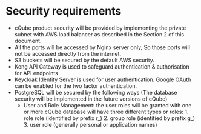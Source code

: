 # Security requirements



* cQube product security will be provided by implementing the private subnet with AWS load balancer as described in the Section 2 of this document.    
* All the ports will be accessed by Nginx server only, So those ports will not be accessed directly from the internet.    
* S3 buckets will be secured by the default AWS security.    
* Kong API Gateway is used to safeguard authentication & authorisation for API endpoints
* Keycloak Identity Server is used for user authentication. Google OAuth can  be enabled for the two factor authentication.
* PostgreSQL will be secured by the following ways \(The database security will be implemented in the future versions of cQube\)
  * User and Role Management: the user roles will be granted with one or more cQube database will have three different types or roles: 1. role role \(identified by prefix r_\) 2. group role \(identified by prefix g_\) 3. user role \(generally personal or application names\)

